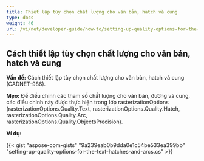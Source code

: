 ```yaml
---
title: Thiết lập tùy chọn chất lượng cho văn bản, hatch và cung
type: docs
weight: 46
url: /vi/net/developer-guide/how-to/setting-up-quality-options-for-the-text-hatches-and-arcs/
---
```


## **Cách thiết lập tùy chọn chất lượng cho văn bản, hatch và cung**

**Vấn đề:** Cách thiết lập tùy chọn chất lượng cho văn bản, hatch và cung (CADNET-986).

**Mẹo:** Để điều chỉnh các tham số chất lượng cho văn bản, đường và cung, các điều chỉnh này được thực hiện trong lớp rasterizationOptions (rasterizationOptions.Quality.Text, rasterizationOptions.Quality.Hatch, rasterizationOptions.Quality.Arc, rasterizationOptions.Quality.ObjectsPrecision).

**Ví dụ:**

{{< gist "aspose-com-gists" "9a239eab0b9dda0e1c54be533ea399bb" "setting-up-quality-options-for-the-text-hatches-and-arcs.cs" >}}
